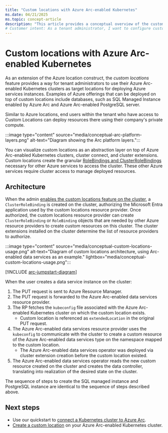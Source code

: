 ```yaml
---
title: "Custom locations with Azure Arc-enabled Kubernetes"
ms.date: 04/21/2025
ms.topic: concept-article
description: "This article provides a conceptual overview of the custom locations capability of Azure Arc-enabled Kubernetes."
# Customer intent: As a tenant administrator, I want to configure custom locations on my Azure Arc-enabled Kubernetes clusters, so that I can deploy Azure services instances efficiently using my organization’s private compute resources.
---
```


# Custom locations with Azure Arc-enabled Kubernetes

As an extension of the Azure location construct, the *custom locations* feature provides a way for tenant administrators to use their Azure Arc-enabled Kubernetes clusters as target locations for deploying Azure services instances. Examples of Azure offerings that can be deployed on top of custom locations include databases, such as SQL Managed Instance enabled by Azure Arc and Azure Arc-enabled PostgreSQL server.

Similar to Azure locations, end users within the tenant who have access to Custom Locations can deploy resources there using their company's private compute.

:::image type="content" source="media/conceptual-arc-platform-layers.png" alt-text="Diagram showing the Arc platform layers.":::

You can visualize custom locations as an abstraction layer on top of Azure Arc-enabled Kubernetes clusters, cluster connect, and cluster extensions. Custom locations create the granular [RoleBindings and ClusterRoleBindings](https://kubernetes.io/docs/reference/access-authn-authz/rbac/#rolebinding-and-clusterrolebinding) necessary for other Azure services to access the cluster. These other Azure services require cluster access to manage deployed resources.

## Architecture

When the admin [enables the custom locations feature on the cluster](custom-locations.md), a `ClusterRoleBinding` is created on the cluster, authorizing the Microsoft Entra application used by the custom locations resource provider. Once authorized, the custom locations resource provider can create `ClusterRoleBinding` or `RoleBinding` objects that are needed by other Azure resource providers to create custom resources on this cluster. The cluster extensions installed on the cluster determine the list of resource providers to authorize.

:::image type="content" source="media/conceptual-custom-locations-usage.png" alt-text="Diagram of custom locations architecture, using Arc-enabled data services as an example." lightbox="media/conceptual-custom-locations-usage.png":::

[!INCLUDE [arc-jumpstart-diagram](~/reusable-content/ce-skilling/azure/includes/arc-jumpstart-diagram.md)]

When the user creates a data service instance on the cluster:

1. The PUT request is sent to Azure Resource Manager.
1. The PUT request is forwarded to the Azure Arc-enabled data services resource provider.
1. The RP fetches the `kubeconfig` file associated with the Azure Arc-enabled Kubernetes cluster on which the custom location exists.
   * Custom location is referenced as `extendedLocation` in the original PUT request.
1. The Azure Arc-enabled data services resource provider uses the `kubeconfig` to communicate with the cluster to create a custom resource of the Azure Arc-enabled data services type on the namespace mapped to the custom location.
   * The Azure Arc-enabled data services operator was deployed via cluster extension creation before the custom location existed.
1. The Azure Arc-enabled data services operator reads the new custom resource created on the cluster and creates the data controller, translating into realization of the desired state on the cluster.

The sequence of steps to create the SQL managed instance and PostgreSQL instance are identical to the sequence of steps described above.

## Next steps

* Use our quickstart to [connect a Kubernetes cluster to Azure Arc](./quickstart-connect-cluster.md).
* [Create a custom location](./custom-locations.md) on your Azure Arc-enabled Kubernetes cluster.
